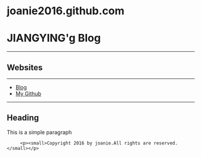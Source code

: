 # joanie2016.github.com

<html>
<head>
<meta charset="utf-8">
<title>my first html</title>
</head>
<body>
    <h1>JIANGYING'g Blog</h1>
    <hr/>
    <h2>Websites</h2>
<hr/>
<p>
       <ul stype="list-style-type:disc">
           <li><a href="http://blog.sina.com.cn/" target="_blank"> Blog </a></li>
           <li><a href="https://github.com/" target="_blank">My Github</a></li>
           </ul>
           </p>
           <hr/>
           <h2>Heading</h2>
           <p>This is a simple paragraph</p>
         
         
         <p><small>Copyright 2016 by joanie.All rights are reserved.</small></p>


</body>
</html>
